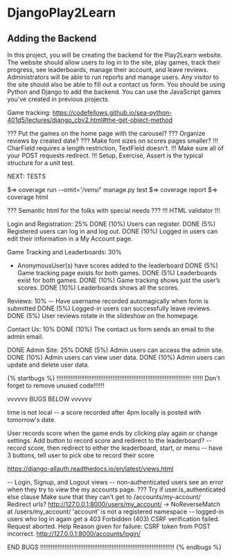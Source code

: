# DjangoPlay2Learn
## Adding the Backend

In this project, you will be creating the backend for the Play2Learn website.
The website should allow users to log in to the site, play games, track their progress, see leaderboards, manage their account, and leave reviews.
Administrators will be able to run reports and manage users.
Any visitor to the site should also be able to fill out a contact us form.
You should be using Python and Django to add the backend.
You can use the JavaScript games you've created in previous projects.


Game tracking:
https://codefellows.github.io/sea-python-401d5/lectures/django_cbv2.html#the-get-object-method

??? Put the games on the home page with the carousel?
??? Organize reviews by created date?
??? Make font sizes on scores pages smaller?
!!! CharField requires a length restriction, TextField doesn't.
!!! Make sure all of your POST requests redirect.
!!! Setup, Exercise, Assert is the typical structure for a unit test.


NEXT: TESTS

$=> coverage run --omit='*/venv/*' manage.py test
$=> coverage report
$=> coverage html


??? Semantic html for the folks with special needs ???
!!! HTML validator !!!

Login and Registration: 25%
DONE (10%) Users can register.
DONE (5%) Registered users can log in and log out.
DONE (10%) Logged in users can edit their information in a My Account page.


Game Tracking and Leaderboards: 30%
* AnonymousUser(s) have scores added to the leaderboard
DONE (5%) Game tracking page exists for both games.
DONE (5%) Leaderboards exist for both games.
DONE (10%) Game tracking shows just the user’s scores.
DONE (10%) Leaderboards shows all the scores.

Reviews: 10%
-- Have username recorded automagically when form is submitted
DONE (5%) Logged-in users can successfully leave reviews.
DONE (5%) User reviews rotate in the slideshow on the homepage.

Contact Us: 10%
DONE (10%) The contact us form sends an email to the admin email.

DONE Admin Site: 25%
DONE (5%) Admin users can access the admin site.
DONE (10%) Admin users can view user data.
DONE (10%) Admin users can update and delete user data.


{% startbugs %}
!!!!!!!!!!!!!!!!!!!!!!!!!!!!!!!!!!!!!!!!!!!!!!!!!!!!!!!!!!!!!!!!!!!!!!!!!!!!!
!!!!!! Don't forget to remove unused code!!!!!!

vvvvvv  BUGS BELOW  vvvvvv

time is not local -- a score recorded after 4pm locally is posted with tomorrow's date.

User records score when the game ends by clicking play again or change settings. Add button to record score and redirect to the leaderboard?
-- record score, then redirect to either the leaderboard, start, or menu
-- have 3 buttons, tell user to pick obe to record their score

https://django-allauth.readthedocs.io/en/latest/views.html

-- Login, Signup, and Logout views
    -- non-authenticated users see an error when they try to view the my accounts page.
    ??? Try if user.is_authenticated else clause
    Make sure that they can't get to /accounts/my-account/
    Redirect urls?
    http://127.0.0.1:8000/users/my_account/
    -> NoReverseMatch at /users/my_account/
    'account' is not a registered namespace
    -- logged-in users who log in again get a 403
    Forbidden (403)
    CSRF verification failed. Request aborted.
    Help
    Reason given for failure:
    CSRF token from POST incorrect.
    http://127.0.0.1:8000/accounts/login/

END BUGS
!!!!!!!!!!!!!!!!!!!!!!!!!!!!!!!!!!!!!!!!!!!!!!!!!!!!!!!!!!!!!!!!!!!!!!!!!!!!!
{% endbugs %}
